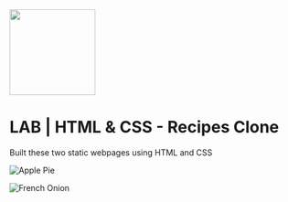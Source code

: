 <img src="https://imgur.com/XOS1Vdh.png"  width="150px" height="150px">

# LAB | HTML & CSS - Recipes Clone

Built these two static webpages using HTML and CSS

![Apple Pie](https://i.imgur.com/lGGM68Q.jpg)

![French Onion](https://i.imgur.com/uepu2DO.jpg) 

  


  




  

